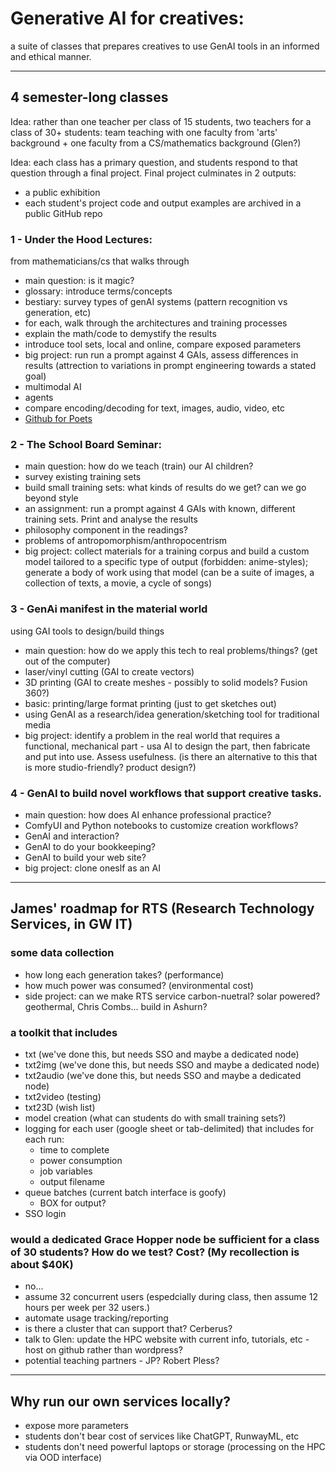 # Generative AI for creatives:
a suite of classes that prepares creatives to use GenAI tools in an informed and ethical manner.

---
## 4 semester-long classes
Idea: rather than one teacher per class of 15 students, two teachers for a class of 30+ students: team teaching with one faculty from 'arts' background + one faculty from a CS/mathematics background (Glen?)

Idea: each class has a primary question, and students respond to that question through a final project. Final project culminates in 2 outputs:
- a public exhibition
- each student's project code and output examples are archived in a public GitHub repo

### 1 - Under the Hood Lectures:
from mathematicians/cs that walks through
- main question: is it magic?
- glossary: introduce terms/concepts
- bestiary: survey types of genAI systems (pattern recognition vs generation, etc)
- for each, walk through the architectures and training processes
- explain the math/code to demystify the results
- introduce tool sets, local and online, compare exposed parameters
- big project: run run a prompt against 4 GAIs, assess differences in results (attrection to variations in prompt engineering towards a stated goal)
- multimodal AI
- agents
- compare encoding/decoding for text, images, audio, video, etc
- [Github for Poets](https://www.youtube.com/playlist?list=PLRqwX-V7Uu6ZF9C0YMKuns9sLDzK6zoiV)

### 2 - The School Board Seminar:
- main question: how do we teach (train) our AI children?
- survey existing training sets
- build small training sets: what kinds of results do we get? can we go beyond style
- an assignment: run a prompt against 4 GAIs with known, different training sets. Print and analyse the results
- philosophy component in the readings?
- problems of antropomorphism/anthropocentrism
- big project: collect materials for a training corpus and build a custom model tailored to a specific type of output (forbidden: anime-styles); generate a body of work using that model (can be a suite of images, a collection of texts, a movie, a cycle of songs)

### 3 - GenAi manifest in the material world
using GAI tools to design/build things
- main question: how do we apply this tech to real problems/things? (get out of the computer)
- laser/vinyl cutting (GAI to create vectors)
- 3D printing (GAI to create meshes - possibly to solid models? Fusion 360?)
- basic: printing/large format printing (just to get sketches out)
- using GenAI as a research/idea generation/sketching tool for traditional media
- big project: identify a problem in the real world that requires a functional, mechanical part - usa AI to design the part, then fabricate and put into use. Assess usefulness. (is there an alternative to this that is more studio-friendly? product design?)

### 4 - GenAI to build novel workflows that support creative tasks.
- main question: how does AI enhance professional practice?
- ComfyUI and Python notebooks to customize creation workflows?
- GenAI and interaction?
- GenAI to do your bookkeeping?
- GenAI to build your web site?
- big project: clone oneslf as an AI

---
## James' roadmap for RTS (Research Technology Services, in GW IT)

### some data collection
- how long each generation takes? (performance)
- how much power was consumed? (environmental cost)
- side project: can we make RTS service carbon-nuetral? solar powered? geothermal, Chris Combs... build in Ashurn?

### a toolkit that includes
- txt (we've done this, but needs SSO and maybe a dedicated node)
- txt2img (we've done this, but needs SSO and maybe a dedicated node)
- txt2audio (we've done this, but needs SSO and maybe a dedicated node)
- txt2video (testing)
- txt23D (wish list)
- model creation (what can students do with small training sets?)
- logging for each user (google sheet or tab-delimited) that includes for each run:
  - time to complete
  - power consumption
  - job variables
  - output filename
- queue batches (current batch interface is goofy)
  - BOX for output?
- SSO login

### would a dedicated Grace Hopper node be sufficient for a class of 30 students? How do we test? Cost? (My recollection is about $40K)
- no...
- assume 32 concurrent users (espedcially during class, then assume 12 hours per week per 32 users.)
- automate usage tracking/reporting
- is there a cluster that can support that? Cerberus?
- talk to Glen: update the HPC website with current info, tutorials, etc - host on github rather than wordpress?
- potential teaching partners - JP? Robert Pless?

---
## Why run our own services locally?
- expose more parameters
- students don't bear cost of services like ChatGPT, RunwayML, etc
- students don't need powerful laptops or storage (processing on the HPC via OOD interface)
